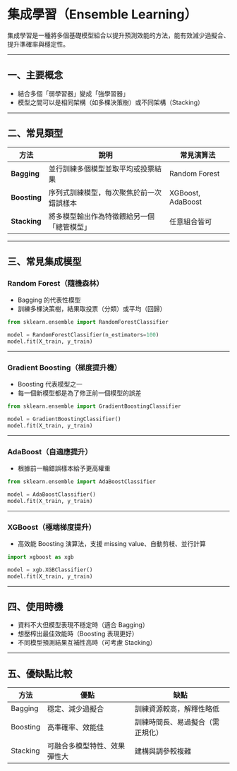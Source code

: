# 集成學習（Ensemble Learning）

集成學習是一種將多個基礎模型組合以提升預測效能的方法，能有效減少過擬合、提升準確率與穩定性。

---

## 一、主要概念

- 結合多個「弱學習器」變成「強學習器」
- 模型之間可以是相同架構（如多棵決策樹）或不同架構（Stacking）

---

## 二、常見類型

| 方法        | 說明                                               | 常見演算法        |
|-------------|----------------------------------------------------|-------------------|
| **Bagging** | 並行訓練多個模型並取平均或投票結果                  | Random Forest     |
| **Boosting**| 序列式訓練模型，每次聚焦於前一次錯誤樣本            | XGBoost, AdaBoost |
| **Stacking**| 將多模型輸出作為特徵餵給另一個「總管模型」          | 任意組合皆可       |

---

## 三、常見集成模型

### Random Forest（隨機森林）

- Bagging 的代表性模型
- 訓練多棵決策樹，結果取投票（分類）或平均（回歸）

```python
from sklearn.ensemble import RandomForestClassifier

model = RandomForestClassifier(n_estimators=100)
model.fit(X_train, y_train)
```

---

### Gradient Boosting（梯度提升機）

- Boosting 代表模型之一
- 每一個新模型都是為了修正前一個模型的誤差

```python
from sklearn.ensemble import GradientBoostingClassifier

model = GradientBoostingClassifier()
model.fit(X_train, y_train)
```

---

### AdaBoost（自適應提升）

- 根據前一輪錯誤樣本給予更高權重

```python
from sklearn.ensemble import AdaBoostClassifier

model = AdaBoostClassifier()
model.fit(X_train, y_train)
```

---

### XGBoost（極端梯度提升）

- 高效能 Boosting 演算法，支援 missing value、自動剪枝、並行計算

```python
import xgboost as xgb

model = xgb.XGBClassifier()
model.fit(X_train, y_train)
```

---

## 四、使用時機

- 資料不大但模型表現不穩定時（適合 Bagging）
- 想壓榨出最佳效能時（Boosting 表現更好）
- 不同模型預測結果互補性高時（可考慮 Stacking）

---

## 五、優缺點比較

| 方法     | 優點                            | 缺點                          |
|----------|---------------------------------|-------------------------------|
| Bagging  | 穩定、減少過擬合                | 訓練資源較高，解釋性略低       |
| Boosting | 高準確率、效能佳                | 訓練時間長、易過擬合（需正規化）|
| Stacking | 可融合多模型特性、效果彈性大    | 建構與調參較複雜               |
